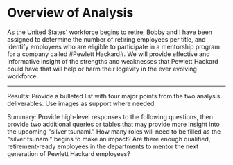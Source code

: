 # Overview of Analysis #
As the United States' workforce begins to retire, Bobby and I have been assigned to determine the number of retiring employees per title, and identify employees who are eligible to participate in a mentorship program for a company called #Pewlett Hackard#. We will provide effective and informative insight of the strengths and weaknesses that Pewlett Hackard could have that will help or harm their logevity in the ever evolving workforce. 

------------------------------------------------------------------------------------------------------------------------------------------------------------------------
Results: Provide a bulleted list with four major points from the two analysis deliverables. Use images as support where needed.

Summary: Provide high-level responses to the following questions, then provide two additional queries or tables that may provide more insight into the upcoming "silver tsunami."
How many roles will need to be filled as the "silver tsunami" begins to make an impact?
Are there enough qualified, retirement-ready employees in the departments to mentor the next generation of Pewlett Hackard employees?
